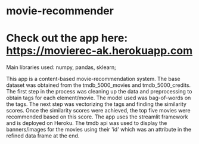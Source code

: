 # movie-recommender
# Check out the app here: https://movierec-ak.herokuapp.com

Main libraries used: numpy, pandas, sklearn; 

This app is a content-based movie-recommendation system. The base dataset was obtained from the tmdb_5000_movies and tmdb_5000_credits. The first step in the process was cleaning up the data and preprocessing to obtain tags for each element/movie. The model used was bag-of-words on the tags. The next step was vectorizing the tags and finding the similarity scores. Once the similarity scores were achieved, the top five movies were recommended based on this score. The app uses the streamlit framework and is deployed on Heroku. The tmdb api was used to display the banners/images for the movies using their 'id' which was an attribute in the refined data frame at the end.
